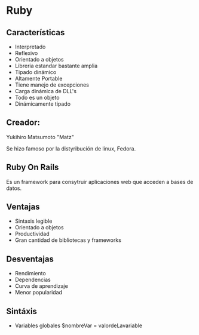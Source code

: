 # Ruby

## Características
- Interpretado
- Reflexivo
- Orientado a objetos
- Libreria estandar bastante amplia
- Tipado dinámico
- Altamente Portable
- Tiene manejo de excepciones
- Carga dinámica de DLL's
- Todo es un objeto
- Dinámicamente tipado

## Creador:
Yukihiro Matsumoto "Matz"

Se hizo famoso por la distyribución de linux, Fedora.

## Ruby On Rails
Es un framework para consytruir aplicaciones web que acceden a bases de datos.

## Ventajas
- Sintaxis legible
- Orientado a objetos
- Productividad
- Gran cantidad de bibliotecas y frameworks

## Desventajas 
- Rendimiento
- Dependencias
- Curva de aprendizaje
- Menor popularidad

## Sintáxis

- Variables globales $nombreVar = valordeLavariable